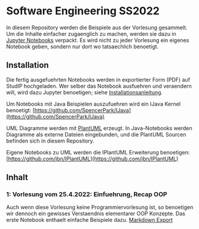 # Software Engineering SS2022

In diesem Repository werden die Beispiele aus der Vorlesung gesammelt. Um
die Inhalte einfacher zugaenglich zu machen, werden sie dazu in [Jupyter
Notebooks](https://jupyter.org/) verpackt. Es wird nicht zu jeder Vorlesung
ein eigenes Notebook geben, sondern nur dort wo tatsaechlich benoetigt.


## Installation

Die fertig ausgefuehrten Notebooks werden in exportierter Form (PDF) auf
StudIP hochgeladen. Wer selber das Notebook ausfuehren und veraendern will,
wird dazu Jupyter benoetigen; siehe
[Installationsanleitung](https://jupyter.org/install).

Um Notebooks mit Java Beispielen auszufuehren wird ein IJava Kernel
benoetigt: [https://github.com/SpencerPark/IJava](https://github.com/SpencerPark/IJava)

UML Diagramme werden mit [PlantUML](https://plantuml.com/) erzeugt. In
Java-Notebooks werden Diagramme als externe Dateien eingebunden, und die
PlantUML Sourcen befinden sich in diesem Repository.

Eigene Notebooks zu UML werden die IPlantUML Erweiterung benoetigen:
[https://github.com/jbn/IPlantUML](https://github.com/jbn/IPlantUML)


## Inhalt

### 1: Vorlesung vom 25.4.2022: Einfuehrung, Recap OOP

Auch wenn diese Vorlesung keine Programmiervorlesung ist, so benoetigen wir
dennoch ein gewisses Verstaendnis elementarer OOP Konzepte. Das erste Notebook
enthaelt einfache Beispiele dazu. [Markdown Export](rendered/1%20Einführung%20in%20OOP.md)

